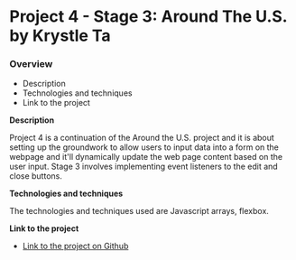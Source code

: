 # Project 4 - Stage 3: Around The U.S. by Krystle Ta

### Overview  

* Description 
* Technologies and techniques  
* Link to the project  
  
**Description**
  
Project 4 is a continuation of the Around the U.S. project and it is about setting up the groundwork to allow users to input data into a form on the webpage and it'll dynamically update the web page content based on the user input. 
Stage 3 involves implementing event listeners to the edit and close buttons.

**Technologies and  techniques**  
  
The technologies and techniques used are Javascript arrays, flexbox.

  
**Link to the project**  
  
* [Link to the project on Github](https://krystleta.github.io/se_project_aroundtheus/index.html)  

  
